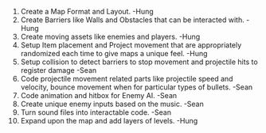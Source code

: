 1. Create a Map Format and Layout. -Hung
2. Create Barriers like Walls and Obstacles that can be interacted with. -Hung
3. Create moving assets like enemies and players. -Hung
4. Setup Item placement and Project movement that are appropriately randomized each time to give maps a unique feel. -Hung
5. Setup collision to detect barriers to stop movement and projectile hits to register damage -Sean
6. Code projectile movement related parts like projectile speed and velocity, bounce movement when for particular types of bullets. -Sean
7. Code animation and hitbox for Enemy AI. -Sean
8. Create unique enemy inputs based on the music. -Sean
9. Turn sound files into interactable code. -Sean
10. Expand upon the map and add layers of levels. -Hung